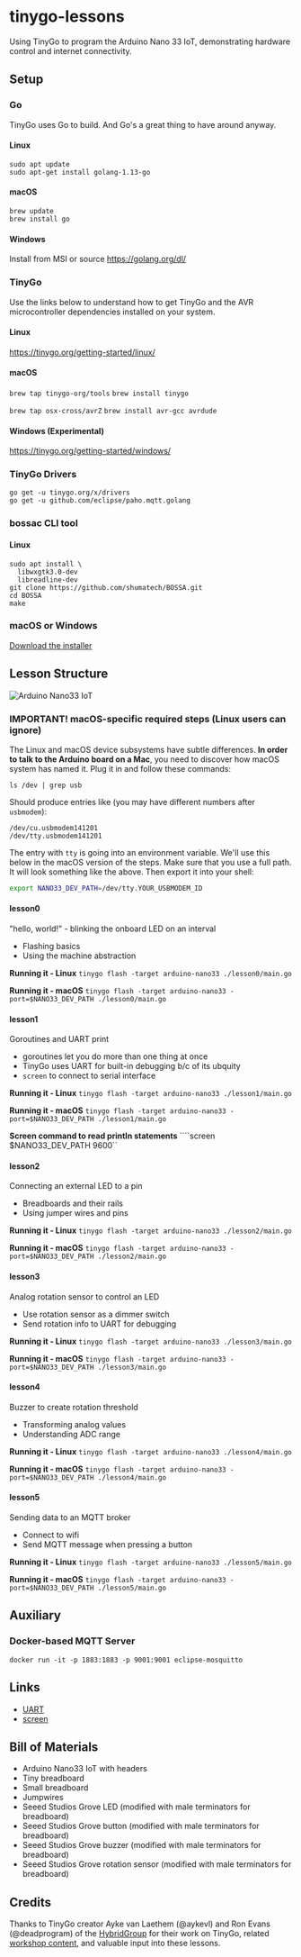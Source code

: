 # tinygo-lessons
Using TinyGo to program the Arduino Nano 33 IoT, demonstrating hardware
control and internet connectivity.

## Setup

### Go
TinyGo uses Go to build. And Go's a great thing to have around anyway.
#### Linux
```
sudo apt update
sudo apt-get install golang-1.13-go
```

#### macOS
```
brew update
brew install go
```
#### Windows
Install from MSI or source https://golang.org/dl/

### TinyGo
Use the links below to understand how to get TinyGo and the AVR microcontroller 
dependencies installed on your system.

#### Linux
https://tinygo.org/getting-started/linux/

#### macOS
`brew tap tinygo-org/tools`
`brew install tinygo`

`brew tap osx-cross/avrZ`
`brew install avr-gcc avrdude`

#### Windows (Experimental)
https://tinygo.org/getting-started/windows/

### TinyGo Drivers
```
go get -u tinygo.org/x/drivers
go get -u github.com/eclipse/paho.mqtt.golang
```

### bossac CLI tool
#### Linux
```
sudo apt install \
  libwxgtk3.0-dev
  libreadline-dev
git clone https://github.com/shumatech/BOSSA.git
cd BOSSA
make
```

### macOS or Windows
[Download the installer](https://github.com/shumatech/BOSSA/releases/download/1.9.1/bossa-1.9.1.dmg)


## Lesson Structure

![Arduino Nano33 IoT](https://github.com/hybridgroup/hacklab-2019/blob/master/sensor/arduino/images/nano33pinmap.jpg)


### IMPORTANT! macOS-specific required steps (Linux users can ignore)
The Linux and macOS device subsystems have subtle differences. **In order to talk to the Arduino board on a Mac**, you need to discover how macOS
system has named it. Plug it in and follow these commands:

```
ls /dev | grep usb
```

Should produce entries like (you may have different numbers after
`usbmodem`):

```
/dev/cu.usbmodem141201
/dev/tty.usbmodem141201
```

The entry with `tty` is going into an environment variable. We'll use this below in the macOS version of the steps.
Make sure that you use a full path. It will look something like the above. Then export it into your shell:

```sh
export NANO33_DEV_PATH=/dev/tty.YOUR_USBMODEM_ID
```

#### lesson0
"hello, world!" - blinking the onboard LED on an interval

* Flashing basics
* Using the machine abstraction

**Running it - Linux**
```tinygo flash -target arduino-nano33 ./lesson0/main.go```

**Running it - macOS**
```tinygo flash -target arduino-nano33 -port=$NANO33_DEV_PATH ./lesson0/main.go```

#### lesson1
Goroutines and UART print
* goroutines let you do more than one thing at once
* TinyGo uses UART for built-in debugging b/c of its ubquity
* `screen` to connect to serial interface

**Running it - Linux**
```tinygo flash -target arduino-nano33 ./lesson1/main.go```

**Running it - macOS**
```tinygo flash -target arduino-nano33 -port=$NANO33_DEV_PATH ./lesson1/main.go```

**Screen command to read println statements**
````screen $NANO33_DEV_PATH 9600``

#### lesson2
Connecting an external LED to a pin
* Breadboards and their rails
* Using jumper wires and pins

**Running it - Linux**
```tinygo flash -target arduino-nano33 ./lesson2/main.go```

**Running it - macOS**
```tinygo flash -target arduino-nano33 -port=$NANO33_DEV_PATH ./lesson2/main.go```

#### lesson3
Analog rotation sensor to control an LED
* Use rotation sensor as a dimmer switch
* Send rotation info to UART for debugging

**Running it - Linux**
```tinygo flash -target arduino-nano33 ./lesson3/main.go```

**Running it - macOS**
```tinygo flash -target arduino-nano33 -port=$NANO33_DEV_PATH ./lesson3/main.go```

#### lesson4
Buzzer to create rotation threshold
* Transforming analog values
* Understanding ADC range

**Running it - Linux**
```tinygo flash -target arduino-nano33 ./lesson4/main.go```

**Running it - macOS**
```tinygo flash -target arduino-nano33 -port=$NANO33_DEV_PATH ./lesson4/main.go```

#### lesson5
Sending data to an MQTT broker
* Connect to wifi
* Send MQTT message when pressing a button

**Running it - Linux**
```tinygo flash -target arduino-nano33 ./lesson5/main.go```

**Running it - macOS**
```tinygo flash -target arduino-nano33 -port=$NANO33_DEV_PATH ./lesson5/main.go```


## Auxiliary

### Docker-based MQTT Server
`docker run -it -p 1883:1883 -p 9001:9001 eclipse-mosquitto`


## Links

* [UART](https://en.wikipedia.org/wiki/Universal_asynchronous_receiver-transmitter)
* [screen](https://www.gnu.org/software/screen/)


## Bill of Materials

* Arduino Nano33 IoT with headers
* Tiny breadboard 
* Small breadboard
* Jumpwires
* Seeed Studios Grove LED (modified with male terminators for breadboard)
* Seeed Studios Grove button (modified with male terminators for breadboard)
* Seeed Studios Grove buzzer (modified with male terminators for breadboard)
* Seeed Studios Grove rotation sensor (modified with male terminators for breadboard)


## Credits
Thanks to TinyGo creator Ayke van Laethem (@aykevl) and Ron Evans (@deadprogram) of the [HybridGroup](https://hybridgroup.com) for their work on TinyGo, related [workshop content](https://github.com/hybridgroup/hacklab-2019), and valuable input into these lessons.


